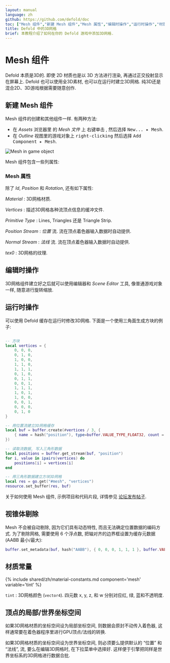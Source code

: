 ```yaml
---
layout: manual
language: zh
github: https://github.com/defold/doc
toc: ["Mesh 组件","新建 Mesh 组件","Mesh 属性","编辑时操作","运行时操作","材质常量","顶点的局部/世界坐标空间"]
title: Defold 中的3D网格
brief: 本教程介绍了如何在你的 Defold 游戏中添加3D网格.
---
```


# Mesh 组件

Defold 本质是3D的. 即使 2D 材质也是以 3D 方法进行渲染, 再通过正交投射显示在屏幕上. Defold 也可以使用全3D素材, 也可以在运行时建立3D网格. 纯3D还是混合2D、3D游戏根据需要随意创作.

## 新建 Mesh 组件

Mesh 组件的创建和其他组件一样. 有两种方法:

- 在 *Assets* 浏览器里 的 *Mesh 文件* 上 <kbd>右键单击</kbd> , 然后选择 <kbd>New... ▸ Mesh</kbd>.
- 在 *Outline* 视图里的游戏对象上 <kbd>right-clicking</kbd> 然后选择 <kbd>Add Component ▸ Mesh</kbd>.

![Mesh in game object](/manuals/images/mesh/mesh.png)

Mesh 组件包含一些列属性:

### Mesh 属性

除了 *Id*, *Position* 和 *Rotation*, 还有如下属性:

*Material*
: 3D网格材质.

*Vertices*
: 描述3D网格各种流顶点信息的缓冲文件.

*Primitive Type*
: Lines, Triangles 还是 Triangle Strip.

*Position Stream*
: *位置* 流. 流在顶点着色器输入数据时自动提供.

*Normal Stream*
: *法线* 流. 流在顶点着色器输入数据时自动提供.

*tex0*
: 3D网格的纹理.

## 编辑时操作

3D网格组件建立好之后就可以使用编辑器和 *Scene Editor* 工具, 像普通游戏对象一样, 随意进行旋转缩放.

## 运行时操作

可以使用 Defold 缓存在运行时修改3D网格. 下面是一个使用三角面生成方块的例子:

```Lua

-- 方块
local vertices = {
	0, 0, 0,
	0, 1, 0,
	1, 0, 0,
	1, 1, 0,
	1, 1, 1,
	0, 1, 0,
	0, 1, 1,
	0, 0, 1,
	1, 1, 1,
	1, 0, 1,
	1, 0, 0,
	0, 0, 1,
	0, 0, 0,
	0, 1, 0
}

-- 用位置流建立3D网格缓存
local buf = buffer.create(#vertices / 3, {
	{ name = hash("position"), type=buffer.VALUE_TYPE_FLOAT32, count = 3 }
})

-- 读取流数据, 写入三角形数据
local positions = buffer.get_stream(buf, "position")
for i, value in ipairs(vertices) do
	positions[i] = vertices[i]
end

-- 用三角形数据建立方块3D网格
local res = go.get("#mesh", "vertices")
resource.set_buffer(res, buf)
```

关于如何使用 Mesh 组件, 示例项目和代码片段, 详情参见 [论坛发布帖子](https://forum.defold.com/t/mesh-component-in-defold-1-2-169-beta/65137).

## 视锥体剔除

Mesh 不会被自动剔除, 因为它们具有动态特性, 而且无法确定位置数据的编码方式. 为了剔除网格, 需要使用 6 个浮点数, 把轴对齐的边界框设置为缓存元数据 (AABB 最小/最大):

```lua
buffer.set_metadata(buf, hash("AABB"), { 0, 0, 0, 1, 1, 1 }, buffer.VALUE_TYPE_FLOAT32)
```

## 材质常量

{% include shared/zh/material-constants.md component='mesh' variable='tint' %}

`tint`
: 3D网格颜色 (`vector4`). 四元数 x, y, z, 和 w 分别对应红, 绿, 蓝和不透明度.

## 顶点的局部/世界坐标空间
如果3D网格材质的坐标空间设为局部坐标空间, 则数据会原封不动传入着色器, 这样通常要在着色器程序里进行GPU顶点/法线的转换.

如果3D网格材质的坐标空间设为世界坐标空间, 则必须要么提供默认的 “位置” 和 “法线”, 流, 要么在编辑3D网格时, 在下拉菜单中选择好. 这样便于引擎把同样是世界坐标系的3D网格进行数据合批.
